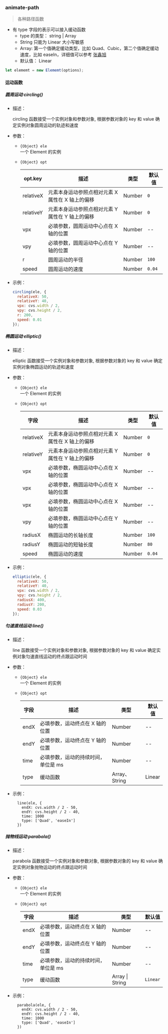 ### animate-path

> 各种路径函数

- 有 type 字段的表示可以接入缓动函数
  - type 的类型： string | Array
  - String 只能为 Linear 大小写敏感
  - Array: 第一个值确定缓动类型，比如 Quad、Cubic，第二个值确定缓动速度，比如 easeIn，详细值可以参考 [张鑫旭](https://www.zhangxinxu.com/wordpress/2016/12/how-use-tween-js-animation-easing/)
  - 默认值： Linear

```js
let elememt = new Elememt(options);
```

#### 运动函数

##### 圆周运动 circling()

- 描述：

  circling 函数接受一个实例对象和参数对象, 根据参数对象的 key 和 value 确定实例对象圆周运动的轨迹和速度

- 参数：

  - `{Object} ele`  
    一个 Element 的实例
  - `{Object} opt`

    | opt.key   | 描述                                             | 类型   | 默认值 |
    | --------- | ------------------------------------------------ | ------ | ------ |
    | relativeX | 元素本身运动参照点相对元素 X 属性在 X 轴上的偏移 | Number | `0`    |
    | relativeY | 元素本身运动参照点相对元素 Y 属性在 Y 轴上的偏移 | Number | `0`    |
    | vpx       | 必填参数，圆周运动中心点在 X 轴的位置            | Number | --     |
    | vpy       | 必填参数，圆周运动中心点在 Y 轴的位置            | Number | --     |
    | r         | 圆周运动的半径                                   | Number | `100`  |
    | speed     | 圆周运动的速度                                   | Number | `0.04` |

- 示例：

  ```js
  circling(ele, {
    relativeX: 50,
    relativeY: 40,
    vpx: cvs.width / 2,
    vpy: cvs.height / 2,
    r: 200,
    speed: 0.01
  });
  ```

##### 椭圆运动 elliptic()

- 描述：

  elliptic 函数接受一个实例对象和参数对象, 根据参数对象的 key 和 value 确定实例对象椭圆运动的轨迹和速度

- 参数：

  - `{Object} ele`  
    一个 Element 的实例
  - `{Object} opt`

    | 字段      | 描述                                             | 类型   | 默认值 |
    | --------- | ------------------------------------------------ | ------ | ------ |
    | relativeX | 元素本身运动参照点相对元素 X 属性在 X 轴上的偏移 | Number | `0`    |
    | relativeY | 元素本身运动参照点相对元素 Y 属性在 Y 轴上的偏移 | Number | `0`    |
    | vpx       | 必填参数，椭圆运动中心点在 X 轴的位置            | Number | --     |
    | vpx       | 必填参数，椭圆运动中心点在 X 轴的位置            | Number | --     |
    | vpx       | 必填参数，椭圆运动中心点在 X 轴的位置            | Number | --     |
    | vpy       | 必填参数，椭圆运动中心点在 Y 轴的位置            | Number | --     |
    | radiusX   | 椭圆运动的长轴长度                               | Number | `100`  |
    | radiusY   | 椭圆运动的短轴长度                               | Number | `80`   |
    | speed     | 椭圆运动的速度                                   | Number | `0.04` |

- 示例：

  ```js
  elliptic(ele, {
    relativeX: 50,
    relativeY: 40,
    vpx: cvs.width / 2,
    vpy: cvs.height / 2,
    radiusX: 400,
    radiusY: 200,
    speed: 0.03
  });
  ```

##### 匀速直线运动 line()

- 描述：

  line 函数接受一个实例对象和参数对象, 根据参数对象的 key 和 value 确定实例对象匀速直线运动的终点跟运动时间

- 参数：

  - `{Object} ele`  
    一个 Element 的实例

  - `{Object} opt`

    | 字段 | 描述                                | 类型          | 默认值 |
    | ---- | ----------------------------------- | ------------- | ------ |
    | endX | 必填参数，运动终点在 X 轴的位置     | Number        | --     |
    | endY | 必填参数，运动终点在 Y 轴的位置     | Number        | --     |
    | time | 必填参数，运动的持续时间，单位是 ms | Number        | --     |
    | type | 缓动函数                            | Array、String | Linear |

* 示例：

  ```
    line(ele, {
      endX: cvs.width / 2 - 50,
      endY: cvs.height / 2 - 40,
      time: 1000
      type: ['Quad', 'easeIn']
    })
  ```

##### 抛物线运动 parabola()

- 描述：

  parabola 函数接受一个实例对象和参数对象, 根据参数对象的 key 和 value 确定实例对象抛物运动的终点跟运动时间

- 参数：

  - `{Object} ele`  
    一个 Element 的实例
  - `{Object} opt`

    | 字段 | 描述                                | 类型            | 默认值   |
    | ---- | ----------------------------------- | --------------- | -------- |
    | endX | 必填参数，运动终点在 X 轴的位置     | Number          | --       |
    | endY | 必填参数，运动终点在 Y 轴的位置     | Number          | --       |
    | time | 必填参数，运动的持续时间，单位是 ms | Number          | --       |
    | type | 缓动函数                            | Array \| String | `Linear` |

- 示例：
  ```
    parabola(ele, {
      endX: cvs.width / 2 - 50,
      endY: cvs.height / 2 - 40,
      time: 1000
      type: ['Quad', 'easeIn']
    })
  ```
